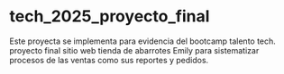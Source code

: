 # tech_2025_proyecto_final
Este proyecta se implementa para evidencia del bootcamp talento tech.
proyecto final sitio web tienda de abarrotes Emily para sistematizar procesos de las ventas como sus reportes y pedidos.
